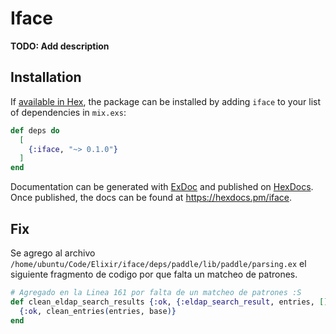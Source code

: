 # Iface

**TODO: Add description**

## Installation

If [available in Hex](https://hex.pm/docs/publish), the package can be installed
by adding `iface` to your list of dependencies in `mix.exs`:

```elixir
def deps do
  [
    {:iface, "~> 0.1.0"}
  ]
end
```

Documentation can be generated with [ExDoc](https://github.com/elixir-lang/ex_doc)
and published on [HexDocs](https://hexdocs.pm). Once published, the docs can
be found at <https://hexdocs.pm/iface>.

## Fix

Se agrego al archivo `/home/ubuntu/Code/Elixir/iface/deps/paddle/lib/paddle/parsing.ex`
el siguiente fragmento de codigo por que falta un matcheo de patrones.

```elixir
# Agregado en la Linea 161 por falta de un matcheo de patrones :S
def clean_eldap_search_results {:ok, {:eldap_search_result, entries, [], :asn1_NOVALUE}}, base do
  {:ok, clean_entries(entries, base)}
end
```